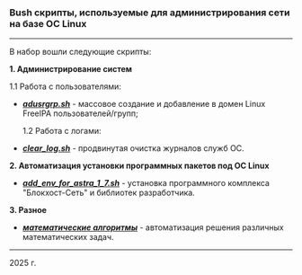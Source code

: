 ### Bush скрипты, используемые для администрирования сети на базе ОС Linux

---

В набор вошли следующие скрипты:

**1. Администрирование систем**

1.1 Работа с пользователями:

- [**_adusrgrp.sh_**](./freeIPA//ad_user_group/README.md) - массовое создание и добавление в домен Linux FreeIPA пользователей/групп;

  1.2 Работа с логами:

- [**_clear_log.sh_**](./logs_processing/clear_logs/README.md) - продвинутая очистка журналов служб ОС.

**2. Автоматизация установки программных пакетов под ОС Linux**

- [**_add_env_for_astra_1_7.sh_**](./inst_service/add_env_for_astra_1_7/README.md) - установка программного комплекса "Блокхост-Сеть" и библиотек разработчика.

**3. Разное**

- [**_математические алгоритмы_**](./alg/README.md) - автоматизация решения различных математических задач.

---

2025 г.
